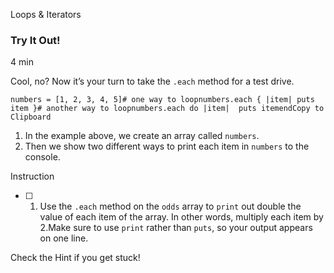 Loops & Iterators

### Try It Out!

4 min

Cool, no? Now it’s your turn to take the `.each` method for a test drive.

```
numbers = [1, 2, 3, 4, 5]# one way to loopnumbers.each { |item| puts item }# another way to loopnumbers.each do |item|  puts itemendCopy to Clipboard
```

1. In the example above, we create an array called `numbers`.
2. Then we show two different ways to print each item in `numbers` to the console.

Instruction
    
- [ ] 1. Use the `.each` method on the `odds` array to `print` out double the value of each item of the array. In other words, multiply each item by 2.Make sure to use `print` rather than `puts`, so your output appears on one line.
    
Check the Hint if you get stuck!